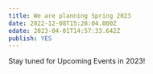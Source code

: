 ```yaml
---
title: We are planning Spring 2023
date: 2022-12-08T15:28:04.000Z
edate: 2023-04-01T14:57:33.642Z
publish: YES
---
```

S﻿tay tuned for Upcoming Events in 2023!